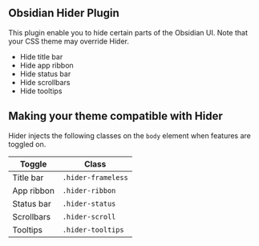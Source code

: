 ## Obsidian Hider Plugin

This plugin enable you to hide certain parts of the Obsidian UI. Note that your CSS theme may override Hider.

- Hide title bar
- Hide app ribbon
- Hide status bar
- Hide scrollbars
- Hide tooltips

## Making your theme compatible with Hider

Hider injects the following classes on the `body` element when features are toggled on.

| Toggle | Class |
| ------ | ----- |
| Title bar | `.hider-frameless` |
| App ribbon | `.hider-ribbon` |
| Status bar | `.hider-status` |
| Scrollbars | `.hider-scroll` |
| Tooltips | `.hider-tooltips` |